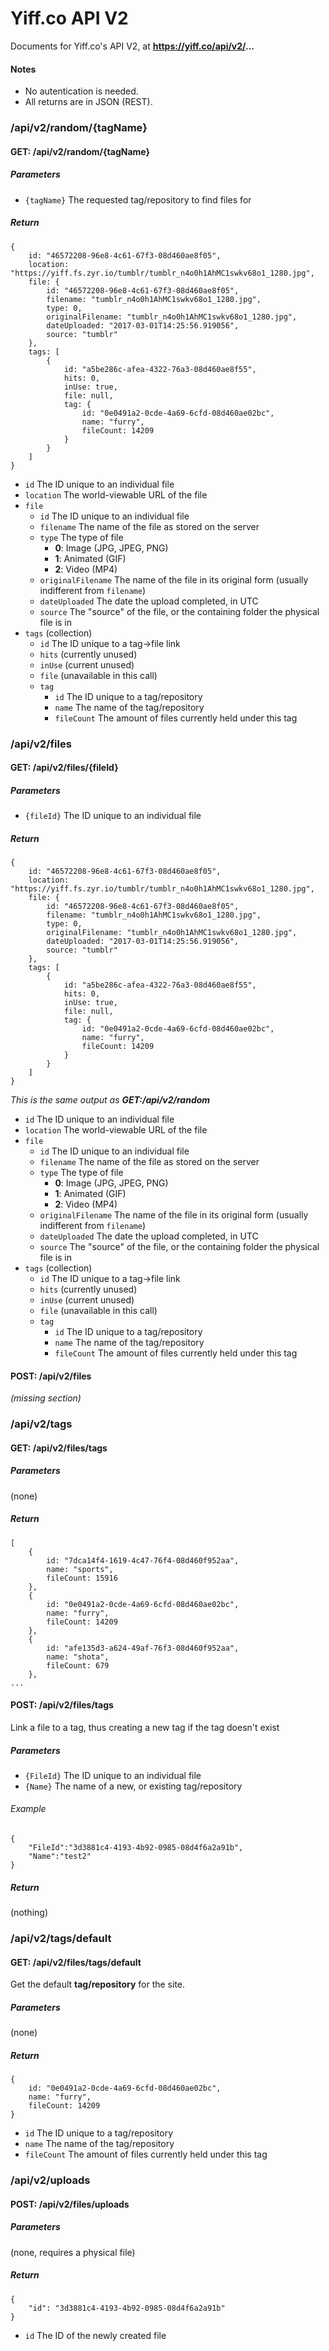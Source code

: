 Yiff.co API V2
==============

Documents for Yiff.co's API V2, at **https://yiff.co/api/v2/...**

#### Notes

 - No autentication is needed.
 - All returns are in JSON (REST).

### /api/v2/random/{tagName}

#### GET: /api/v2/random/{tagName}

##### Parameters

 - `{tagName}` The requested tag/repository to find files for

##### Return

```
{
	id: "46572208-96e8-4c61-67f3-08d460ae8f05",
	location: "https://yiff.fs.zyr.io/tumblr/tumblr_n4o0h1AhMC1swkv68o1_1280.jpg",
	file: {
		id: "46572208-96e8-4c61-67f3-08d460ae8f05",
		filename: "tumblr_n4o0h1AhMC1swkv68o1_1280.jpg",
		type: 0,
		originalFilename: "tumblr_n4o0h1AhMC1swkv68o1_1280.jpg",
		dateUploaded: "2017-03-01T14:25:56.919056",
		source: "tumblr"
	},
	tags: [
		{
			id: "a5be286c-afea-4322-76a3-08d460ae8f55",
			hits: 0,
			inUse: true,
			file: null,
			tag: {
				id: "0e0491a2-0cde-4a69-6cfd-08d460ae02bc",
				name: "furry",
				fileCount: 14209
			}
		}
	]
}
```

 - `id` The ID unique to an individual file
 - `location` The world-viewable URL of the file
 - `file`
   - `id` The ID unique to an individual file
   - `filename` The name of the file as stored on the server
   - `type` The type of file
   		- **0**: Image (JPG, JPEG, PNG)
   		- **1**: Animated (GIF)
   		- **2**: Video (MP4)
   - `originalFilename` The name of the file in its original form (usually indifferent from `filename`)
   - `dateUploaded` The date the upload completed, in UTC
   - `source` The "source" of the file, or the containing folder the physical file is in
- `tags` (collection)
	- `id` The ID unique to a tag->file link
	- `hits` (currently unused)
	- `inUse` (current unused)
	- `file` (unavailable in this call)
	- `tag`
		- `id` The ID unique to a tag/repository
		- `name` The name of the tag/repository
		- `fileCount` The amount of files currently held under this tag


### /api/v2/files

#### GET: /api/v2/files/{fileId}

##### Parameters

 - `{fileId}` The ID unique to an individual file

##### Return

```
{
	id: "46572208-96e8-4c61-67f3-08d460ae8f05",
	location: "https://yiff.fs.zyr.io/tumblr/tumblr_n4o0h1AhMC1swkv68o1_1280.jpg",
	file: {
		id: "46572208-96e8-4c61-67f3-08d460ae8f05",
		filename: "tumblr_n4o0h1AhMC1swkv68o1_1280.jpg",
		type: 0,
		originalFilename: "tumblr_n4o0h1AhMC1swkv68o1_1280.jpg",
		dateUploaded: "2017-03-01T14:25:56.919056",
		source: "tumblr"
	},
	tags: [
		{
			id: "a5be286c-afea-4322-76a3-08d460ae8f55",
			hits: 0,
			inUse: true,
			file: null,
			tag: {
				id: "0e0491a2-0cde-4a69-6cfd-08d460ae02bc",
				name: "furry",
				fileCount: 14209
			}
		}
	]
}
```

_This is the same output as **GET:/api/v2/random**_

 - `id` The ID unique to an individual file
 - `location` The world-viewable URL of the file
 - `file`
   - `id` The ID unique to an individual file
   - `filename` The name of the file as stored on the server
   - `type` The type of file
   		- **0**: Image (JPG, JPEG, PNG)
   		- **1**: Animated (GIF)
   		- **2**: Video (MP4)
   - `originalFilename` The name of the file in its original form (usually indifferent from `filename`)
   - `dateUploaded` The date the upload completed, in UTC
   - `source` The "source" of the file, or the containing folder the physical file is in
 - `tags` (collection)
 	- `id` The ID unique to a tag->file link
 	- `hits` (currently unused)
 	- `inUse` (current unused)
 	- `file` (unavailable in this call)
 	- `tag`
 		- `id` The ID unique to a tag/repository
 		- `name` The name of the tag/repository
 		- `fileCount` The amount of files currently held under this tag

#### POST: /api/v2/files

_(missing section)_

### /api/v2/tags

#### GET: /api/v2/files/tags

##### Parameters

(none)

##### Return

```
[
	{
		id: "7dca14f4-1619-4c47-76f4-08d460f952aa",
		name: "sports",
		fileCount: 15916
	},
	{
		id: "0e0491a2-0cde-4a69-6cfd-08d460ae02bc",
		name: "furry",
		fileCount: 14209
	},
	{
		id: "afe135d3-a624-49af-76f3-08d460f952aa",
		name: "shota",
		fileCount: 679
	},
...
```

#### POST: /api/v2/files/tags

Link a file to a tag, thus creating a new tag if the tag doesn't exist

##### Parameters

 - `{FileId}` The ID unique to an individual file
 - `{Name}` The name of a new, or existing tag/repository

###### Example

```
{
	"FileId":"3d3881c4-4193-4b92-0985-08d4f6a2a91b",
	"Name":"test2"
}
```

##### Return

(nothing)

### /api/v2/tags/default

#### GET: /api/v2/files/tags/default

Get the default **tag/repository** for the site.

##### Parameters

(none)

##### Return

```
{
	id: "0e0491a2-0cde-4a69-6cfd-08d460ae02bc",
	name: "furry",
	fileCount: 14209
}
```

- `id` The ID unique to a tag/repository
- `name` The name of the tag/repository
- `fileCount` The amount of files currently held under this tag

### /api/v2/uploads

#### POST: /api/v2/files/uploads

##### Parameters

(none, requires a physical file)

##### Return

```
{
    "id": "3d3881c4-4193-4b92-0985-08d4f6a2a91b"
}
```

 - `id` The ID of the newly created file
